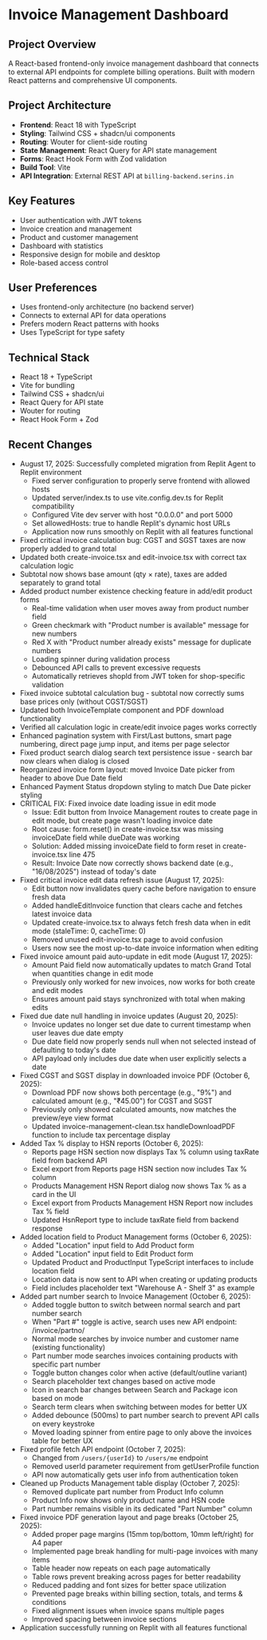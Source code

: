 # Invoice Management Dashboard

## Project Overview
A React-based frontend-only invoice management dashboard that connects to external API endpoints for complete billing operations. Built with modern React patterns and comprehensive UI components.

## Project Architecture
- **Frontend**: React 18 with TypeScript
- **Styling**: Tailwind CSS + shadcn/ui components
- **Routing**: Wouter for client-side routing
- **State Management**: React Query for API state management
- **Forms**: React Hook Form with Zod validation
- **Build Tool**: Vite
- **API Integration**: External REST API at `billing-backend.serins.in`

## Key Features
- User authentication with JWT tokens
- Invoice creation and management
- Product and customer management
- Dashboard with statistics
- Responsive design for mobile and desktop
- Role-based access control

## User Preferences
- Uses frontend-only architecture (no backend server)
- Connects to external API for data operations
- Prefers modern React patterns with hooks
- Uses TypeScript for type safety

## Technical Stack
- React 18 + TypeScript
- Vite for bundling
- Tailwind CSS + shadcn/ui
- React Query for API state
- Wouter for routing
- React Hook Form + Zod

## Recent Changes
- August 17, 2025: Successfully completed migration from Replit Agent to Replit environment
  - Fixed server configuration to properly serve frontend with allowed hosts
  - Updated server/index.ts to use vite.config.dev.ts for Replit compatibility
  - Configured Vite dev server with host "0.0.0.0" and port 5000
  - Set allowedHosts: true to handle Replit's dynamic host URLs
  - Application now runs smoothly on Replit with all features functional
- Fixed critical invoice calculation bug: CGST and SGST taxes are now properly added to grand total
- Updated both create-invoice.tsx and edit-invoice.tsx with correct tax calculation logic
- Subtotal now shows base amount (qty × rate), taxes are added separately to grand total
- Added product number existence checking feature in add/edit product forms
  - Real-time validation when user moves away from product number field
  - Green checkmark with "Product number is available" message for new numbers
  - Red X with "Product number already exists" message for duplicate numbers
  - Loading spinner during validation process
  - Debounced API calls to prevent excessive requests
  - Automatically retrieves shopId from JWT token for shop-specific validation
- Fixed invoice subtotal calculation bug - subtotal now correctly sums base prices only (without CGST/SGST)
- Updated both InvoiceTemplate component and PDF download functionality
- Verified all calculation logic in create/edit invoice pages works correctly
- Enhanced pagination system with First/Last buttons, smart page numbering, direct page jump input, and items per page selector
- Fixed product search dialog search text persistence issue - search bar now clears when dialog is closed
- Reorganized invoice form layout: moved Invoice Date picker from header to above Due Date field
- Enhanced Payment Status dropdown styling to match Due Date picker styling
- CRITICAL FIX: Fixed invoice date loading issue in edit mode
  - Issue: Edit button from Invoice Management routes to create page in edit mode, but create page wasn't loading invoice date
  - Root cause: form.reset() in create-invoice.tsx was missing invoiceDate field while dueDate was working
  - Solution: Added missing invoiceDate field to form reset in create-invoice.tsx line 475
  - Result: Invoice Date now correctly shows backend date (e.g., "16/08/2025") instead of today's date
- Fixed critical invoice edit data refresh issue (August 17, 2025):
  - Edit button now invalidates query cache before navigation to ensure fresh data
  - Added handleEditInvoice function that clears cache and fetches latest invoice data
  - Updated create-invoice.tsx to always fetch fresh data when in edit mode (staleTime: 0, cacheTime: 0)
  - Removed unused edit-invoice.tsx page to avoid confusion
  - Users now see the most up-to-date invoice information when editing
- Fixed invoice amount paid auto-update in edit mode (August 17, 2025):
  - Amount Paid field now automatically updates to match Grand Total when quantities change in edit mode
  - Previously only worked for new invoices, now works for both create and edit modes
  - Ensures amount paid stays synchronized with total when making edits
- Fixed due date null handling in invoice updates (August 20, 2025):
  - Invoice updates no longer set due date to current timestamp when user leaves due date empty
  - Due date field now properly sends null when not selected instead of defaulting to today's date
  - API payload only includes due date when user explicitly selects a date
- Fixed CGST and SGST display in downloaded invoice PDF (October 6, 2025):
  - Download PDF now shows both percentage (e.g., "9%") and calculated amount (e.g., "₹45.00") for CGST and SGST
  - Previously only showed calculated amounts, now matches the preview/eye view format
  - Updated invoice-management-clean.tsx handleDownloadPDF function to include tax percentage display
- Added Tax % display to HSN reports (October 6, 2025):
  - Reports page HSN section now displays Tax % column using taxRate field from backend API
  - Excel export from Reports page HSN section now includes Tax % column
  - Products Management HSN Report dialog now shows Tax % as a card in the UI
  - Excel export from Products Management HSN Report now includes Tax % field
  - Updated HsnReport type to include taxRate field from backend response
- Added location field to Product Management forms (October 6, 2025):
  - Added "Location" input field to Add Product form
  - Added "Location" input field to Edit Product form
  - Updated Product and ProductInput TypeScript interfaces to include location field
  - Location data is now sent to API when creating or updating products
  - Field includes placeholder text "Warehouse A - Shelf 3" as example
- Added part number search to Invoice Management (October 6, 2025):
  - Added toggle button to switch between normal search and part number search
  - When "Part #" toggle is active, search uses new API endpoint: /invoice/partno/<part number>
  - Normal mode searches by invoice number and customer name (existing functionality)
  - Part number mode searches invoices containing products with specific part number
  - Toggle button changes color when active (default/outline variant)
  - Search placeholder text changes based on active mode
  - Icon in search bar changes between Search and Package icon based on mode
  - Search term clears when switching between modes for better UX
  - Added debounce (500ms) to part number search to prevent API calls on every keystroke
  - Moved loading spinner from entire page to only above the invoices table for better UX
- Fixed profile fetch API endpoint (October 7, 2025):
  - Changed from `/users/{userId}` to `/users/me` endpoint
  - Removed userId parameter requirement from getUserProfile function
  - API now automatically gets user info from authentication token
- Cleaned up Products Management table display (October 7, 2025):
  - Removed duplicate part number from Product Info column
  - Product Info now shows only product name and HSN code
  - Part number remains visible in its dedicated "Part Number" column
- Fixed invoice PDF generation layout and page breaks (October 25, 2025):
  - Added proper page margins (15mm top/bottom, 10mm left/right) for A4 paper
  - Implemented page break handling for multi-page invoices with many items
  - Table header now repeats on each page automatically
  - Table rows prevent breaking across pages for better readability
  - Reduced padding and font sizes for better space utilization
  - Prevented page breaks within billing section, totals, and terms & conditions
  - Fixed alignment issues when invoice spans multiple pages
  - Improved spacing between invoice sections
- Application successfully running on Replit with all features functional